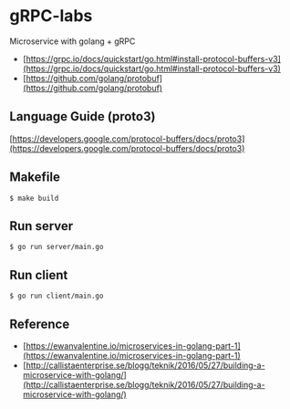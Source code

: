 # gRPC-labs
Microservice with golang + gRPC
- [https://grpc.io/docs/quickstart/go.html#install-protocol-buffers-v3](https://grpc.io/docs/quickstart/go.html#install-protocol-buffers-v3)
- [https://github.com/golang/protobuf](https://github.com/golang/protobuf)

## Language Guide (proto3)
[https://developers.google.com/protocol-buffers/docs/proto3](https://developers.google.com/protocol-buffers/docs/proto3)

## Makefile
```
$ make build
```
## Run server
```
$ go run server/main.go
```

## Run client
```
$ go run client/main.go
```

## Reference
- [https://ewanvalentine.io/microservices-in-golang-part-1](https://ewanvalentine.io/microservices-in-golang-part-1)
- [http://callistaenterprise.se/blogg/teknik/2016/05/27/building-a-microservice-with-golang/](http://callistaenterprise.se/blogg/teknik/2016/05/27/building-a-microservice-with-golang/)
